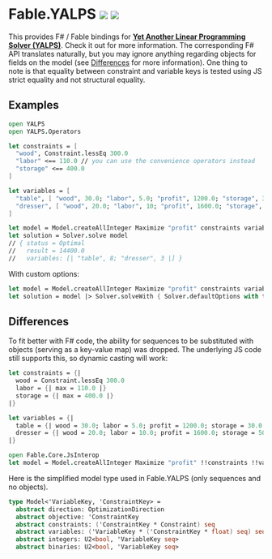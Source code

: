 # Fable.YALPS [![](https://badgen.net/nuget/v/Fable.YALPS)](https://www.nuget.org/packages/Fable.YALPS) [![](https://badgen.net/npm/v/yalps)](https://www.npmjs.com/package/yalps)
This provides F# / Fable bindings for [**Yet Another Linear Programming Solver (YALPS)**](https://github.com/Ivordir/YALPS).
Check it out for more information. The corresponding F# API translates naturally,
but you may ignore anything regarding objects for fields on the model (see [Differences](#Differences) for more information).
One thing to note is that equality between constraint and variable keys is tested using JS strict equality and not structural equality.

## Examples
```fsharp
open YALPS
open YALPS.Operators

let constraints = [
  "wood", Constraint.lessEq 300.0
  "labor" <== 110.0 // you can use the convenience operators instead
  "storage" <== 400.0
]

let variables = [
  "table", [ "wood", 30.0; "labor", 5.0; "profit", 1200.0; "storage", 30.0 ]
  "dresser", [ "wood", 20.0; "labor", 10; "profit", 1600.0; "storage", 50.0 ]
]

let model = Model.createAllInteger Maximize "profit" constraints variables
let solution = Solver.solve model
// { status = Optimal
//   result = 14400.0
//   variables: [| "table", 8; "dresser", 3 |] }
```

With custom options:
```fsharp
let model = Model.createAllInteger Maximize "profit" constraints variables
let solution = model |> Solver.solveWith { Solver.defaultOptions with timeout = 100.0 }
```

## Differences
To fit better with F# code, the ability for sequences to be substituted with objects (serving as a key-value map) was dropped. The underlying JS code still supports this, so dynamic casting will work:
```fsharp
let constraints = {|
  wood = Constraint.lessEq 300.0
  labor = {| max = 110.0 |}
  storage = {| max = 400.0 |}
|}

let variables = {|
  table = {| wood = 30.0; labor = 5.0; profit = 1200.0; storage = 30.0 |}
  dresser = {| wood = 20.0; labor = 10.0; profit = 1600.0; storage = 50.0 |}
|}

open Fable.Core.JsInterop
let model = Model.createAllInteger Maximize "profit" !!constraints !!variables
```

Here is the simplified model type used in Fable.YALPS (only sequences and no objects).
```fsharp
type Model<'VariableKey, 'ConstraintKey> =
  abstract direction: OptimizationDirection
  abstract objective: 'ConstraintKey
  abstract constraints: ('ConstraintKey * Constraint) seq
  abstract variables: ('VariableKey * ('ConstraintKey * float) seq) seq
  abstract integers: U2<bool, 'VariableKey seq>
  abstract binaries: U2<bool, 'VariableKey seq>
```
